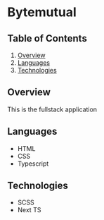 # Bytemutual

## Table of Contents
1. [Overview](#overview)
2. [Languages](#languages)
3. [Technologies](#technologies)

## Overview
This is the fullstack application

## Languages
* HTML
* CSS
* Typescript

## Technologies
* SCSS
* Next TS
